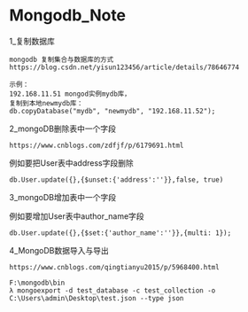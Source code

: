 # Mongodb_Note

1_复制数据库

```
mongodb 复制集合与数据库的方式
https://blog.csdn.net/yisun123456/article/details/78646774
```

```
示例：
192.168.11.51 mongod实例mydb库，
复制到本地newmydb库：
db.copyDatabase("mydb", "newmydb", "192.168.11.52");
```

2_mongoDB删除表中一个字段

```
https://www.cnblogs.com/zdfjf/p/6179691.html
```

例如要把User表中address字段删除
```
db.User.update({},{$unset:{'address':''}},false, true)
```

3_mongoDB增加表中一个字段

例如要增加User表中author_name字段
```
db.User.update({},{$set:{'author_name':''}},{multi: 1});
```

4_MongoDB数据导入与导出

```
https://www.cnblogs.com/qingtianyu2015/p/5968400.html
```

```
F:\mongodb\bin
λ mongoexport -d test_database -c test_collection -o C:\Users\admin\Desktop\test.json --type json
```






